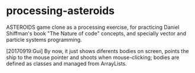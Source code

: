 # processing-asteroids
ASTEROIDS game clone as a processing exercise, for practicing Daniel Shiffman's book "The Nature of code" concepts, and specially vector and particle systems programming.

[20170919:Gui] By now, it just shows diferents bodies on screen, points the ship to the mouse pointer and shoots when mouse-clicking; bodies are defined as classes and managed from ArrayLists.
